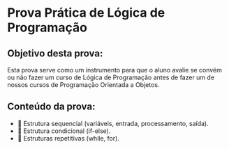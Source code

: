 # Prova Prática de Lógica de Programação

## Objetivo desta prova: 
Esta prova serve como um instrumento para que o aluno avalie se convém ou não fazer um curso de Lógica de Programação antes de fazer um de nossos cursos de Programação Orientada a Objetos.

## Conteúdo da prova: 
-  Estrutura sequencial (variáveis, entrada, processamento, saída). 
-  Estrutura condicional (if-else). 
-  Estruturas repetitivas (while, for).
